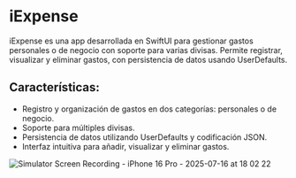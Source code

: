 # iExpense
iExpense es una app desarrollada en SwiftUI para gestionar gastos personales o de negocio con soporte para varias divisas. Permite registrar, visualizar y eliminar gastos, con persistencia de datos usando UserDefaults.

## Características:
- Registro y organización de gastos en dos categorías: personales o de negocio.
- Soporte para múltiples divisas.
- Persistencia de datos utilizando     UserDefaults y codificación JSON.
- Interfaz intuitiva para añadir, visualizar y eliminar gastos.
  
![Simulator Screen Recording - iPhone 16 Pro - 2025-07-16 at 18 02 22](https://github.com/user-attachments/assets/6f4a1238-3b6b-4f3e-b5f0-2ece450c0291)

